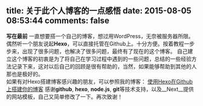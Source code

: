 title: 关于此个人博客的一点感悟
date: 2015-08-05 08:53:44
comments: false
---

**写在最前**
一直想要搭一个自己的博客，想过用WordPress，无奈被服务器所限。偶然听一个朋友说起**Hexo**，可以直接托管在Github上。十分方便。按着教程一步步来，出现了很多问题，也解决了很多问题，最终有了现在的这个博客。
自己建立这个博客的初衷是为了将自己在学习过程中遇到的一些问题，总结的一些经验方法记录下来，这对以后自己的回顾是很有帮助的，当然，如果能够帮助到其他的人那也是极好的。  
如果有对Hexo搭建博客感兴趣的朋友，可以参照我的博客：
[使用Hexo在Github上搭建你的博客]()
感谢**github**, **hexo**, **node.js**, **git**等技术支持，以及__Next__提供的网站模板，自己又简单修改了一下。再次致谢！